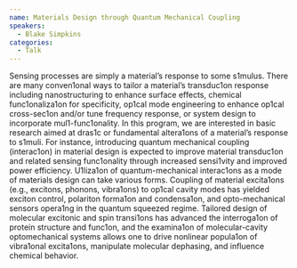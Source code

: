 ```yaml
---
name: Materials Design through Quantum Mechanical Coupling
speakers:
  - Blake Simpkins
categories:
  - Talk
---
```


Sensing processes are simply a material’s response to some s1mulus. There are many conven1onal ways to tailor a material’s transduc1on response including nanostructuring to enhance surface effects, chemical func1onaliza1on for specificity, op1cal mode engineering to enhance op1cal cross-sec1on and/or tune frequency response, or system design to incorporate mul1-func1onality. In this program, we are interested in basic research aimed at dras1c or fundamental altera1ons of a material’s response to s1muli. For instance, introducing quantum mechanical coupling (interac1on) in material design is expected to improve material transduc1on and related sensing func1onality through increased sensi1vity and improved power efficiency. U1liza1on of quantum-mechanical interac1ons as a mode of materials design can take various forms. Coupling of material excita1ons (e.g., excitons, phonons, vibra1ons) to op1cal cavity modes has yielded exciton control, polariton forma1on and condensa1on, and opto-mechanical sensors opera1ng in the quantum squeezed regime. Tailored design of molecular excitonic and spin transi1ons has advanced the interroga1on of protein structure and func1on, and the examina1on of molecular-cavity optomechanical systems allows one to drive nonlinear popula1on of vibra1onal excita1ons, manipulate molecular dephasing, and influence chemical behavior.